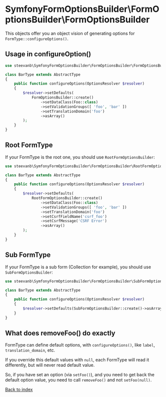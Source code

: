 SymfonyFormOptionsBuilder\FormOptionsBuilder\FormOptionsBuilder
========================================================

This objects offer you an object vision of generating options for `FormType::configureOptions()`.

Usage in configureOption()
--------------------------

```php
use steevanb\SymfonyFormOptionsBuilder\FormOptionsBuilder\FormOptionsBuilder;

class BarType extends AbstractType
{
    public function configureOptions(OptionsResolver $resolver)
    {
        $resolver->setDefaults(
            FormOptionsBuilder::create()
                ->setDataClass(Foo::class)
                ->setValidationGroups([ 'foo', 'bar' ])
                ->setTranslationDomain('foo')
                ->asArray()
        );
    }
}
```

Root FormType
-------------

If your FormType is the root one, you should use `RootFormOptionsBuilder`:

```php
use steevanb\SymfonyFormOptionsBuilder\FormOptionsBuilder\RootFormOptionsBuilder;

class BarType extends AbstractType
{
    public function configureOptions(OptionsResolver $resolver)
    {
        $resolver->setDefaults(
            RootFormOptionsBuilder::create()
                ->setDataClass(Foo::class)
                ->setValidationGroups([ 'foo', 'bar' ])
                ->setTranslationDomain('foo')
                ->setCsrfFieldName('csrf_foo')
                ->setCsrfMessage('CSRF Error')
                ->asArray()
        );
    }
}
```

Sub FormType
------------

If your FormType is a sub form (Collection for example), you should use `SubFormOptionsBuilder`:

```php
use steevanb\SymfonyFormOptionsBuilder\FormOptionsBuilder\SubFormOptionsBuilder;

class BarType extends AbstractType
{
    public function configureOptions(OptionsResolver $resolver)
    {
        $resolver->setDefaults(SubFormOptionsBuilder::create()->asArray());
    }
}
```


What does removeFoo() do exactly
--------------------------------

FormType can define default options, with `configureOptions()`, like `label`, `translation_domain`, etc.

If you override this default values with `null`, each FormType will read it differently, but will never read default value.

So, if you have set an option (via `setFoo()`), and you need to get back the default option value, you need to call `removeFoo()` and not `setFoo(null)`.

[Back to index](../README.md)
